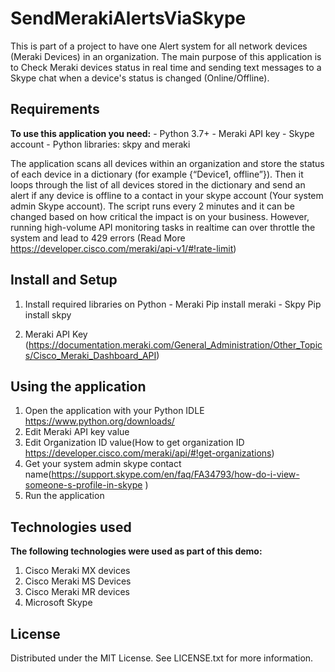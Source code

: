 # SendMerakiAlertsViaSkype
This is part of a project to have one Alert system for all network devices (Meraki Devices) in an organization. The main purpose of this application is to Check Meraki devices status in real time and sending text messages to a Skype chat when a device's status is changed (Online/Offline).

## Requirements
  **To use this application you need:**
    -	Python 3.7+
    -	Meraki API key
    -	Skype account
    -	Python libraries: skpy and meraki

The application scans all devices within an organization and store the status of each device in a dictionary (for example {“Device1, offline”}). Then it loops through the list of all devices stored in the dictionary and send an alert if any device is offline to a contact in your skype account (Your system admin Skype account). The script runs every 2 minutes and it can be changed based on how critical the impact is on your business. However, running high-volume API monitoring tasks in realtime can over throttle the system and lead to 429 errors (Read More https://developer.cisco.com/meraki/api-v1/#!rate-limit)

## Install and Setup
  1. Install required libraries on Python
    -	Meraki
      Pip install meraki
    -	Skpy
      Pip install skpy

  2. Meraki API Key (https://documentation.meraki.com/General_Administration/Other_Topics/Cisco_Meraki_Dashboard_API)

## Using the application
  1.	Open the application with your Python IDLE https://www.python.org/downloads/
  2.  Edit Meraki API key value
  3.	Edit Organization ID value(How to get organization ID https://developer.cisco.com/meraki/api/#!get-organizations)
  4.	Get your system admin skype contact name(https://support.skype.com/en/faq/FA34793/how-do-i-view-someone-s-profile-in-skype )
  5.	Run the application

## Technologies used
  **The following technologies were used as part of this demo:**
  1.	Cisco Meraki MX devices
  2.	Cisco Meraki MS Devices
  3.	Cisco Meraki MR devices
  4.  Microsoft Skype

## License
Distributed under the MIT License. See LICENSE.txt for more information.
